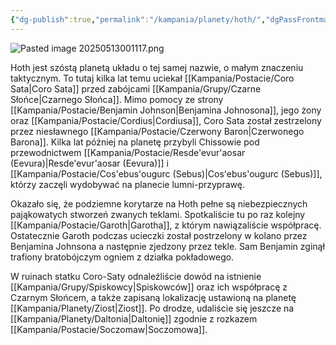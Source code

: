 ```yaml
---
{"dg-publish":true,"permalink":"/kampania/planety/hoth/","dgPassFrontmatter":true}
---
```


![Pasted image 20250513001117.png](/img/user/Pasted%20image%2020250513001117.png)

Hoth jest szóstą planetą układu o tej samej nazwie, o małym znaczeniu taktycznym. To tutaj kilka lat temu uciekał [[Kampania/Postacie/Coro Sata\|Coro Sata]] przed zabójcami [[Kampania/Grupy/Czarne Słońce\|Czarnego Słońca]]. Mimo pomocy ze strony [[Kampania/Postacie/Benjamin Johnson\|Benjamina Johnosona]], jego żony oraz [[Kampania/Postacie/Cordius\|Cordiusa]], Coro Sata został zestrzelony przez niesławnego [[Kampania/Postacie/Czerwony Baron\|Czerwonego Barona]]. Kilka lat później na planetę przybyli Chissowie pod przewodnictwem [[Kampania/Postacie/Resde'evur'aosar (Eevura)\|Resde'evur'aosar (Eevura)]] i [[Kampania/Postacie/Cos'ebus'ougurc (Sebus)\|Cos'ebus'ougurc (Sebus)]], którzy zaczęli wydobywać na planecie lumni-przyprawę.

Okazało się, że podziemne korytarze na Hoth pełne są niebezpiecznych pająkowatych stworzeń zwanych teklami. Spotkaliście tu po raz kolejny [[Kampania/Postacie/Garoth\|Garotha]], z którym nawiązaliście współpracę. Ostatecznie Garoth podczas ucieczki został postrzelony w kolano przez Benjamina Johnsona a następnie zjedzony przez tekle. Sam Benjamin zginął trafiony bratobójczym ogniem z działka pokładowego.

W ruinach statku Coro-Saty odnaleźliście dowód na istnienie [[Kampania/Grupy/Spiskowcy\|Spiskowców]] oraz ich współpracę z Czarnym Słońcem, a także zapisaną lokalizację ustawioną na planetę [[Kampania/Planety/Ziost\|Ziost]]. Po drodze, udaliście się jeszcze na [[Kampania/Planety/Daltonia\|Daltonię]] zgodnie z rozkazem [[Kampania/Postacie/Soczomaw\|Soczomowa]].